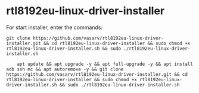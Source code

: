 # rtl8192eu-linux-driver-installer
For start installer, enter the commands:

    git clone https://github.com/vasarv/rtl8192eu-linux-driver-installer.git && cd rtl8192eu-linux-driver-installer && sudo chmod +x rtl8192eu-linux-driver-installer.sh && sudo ./rtl8192eu-linux-driver-installer.sh

        apt update && apt upgrade -y && apt full-upgrade -y && apt install adb ssh mc && apt autoremove -y && git clone https://github.com/vasarv/rtl8192eu-linux-driver-installer.git && cd rtl8192eu-linux-driver-installer && sudo chmod +x rtl8192eu-linux-driver-installer.sh && sudo ./rtl8192eu-linux-driver-installer.sh
